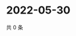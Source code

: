 # 2022-05-30

共 0 条

<!-- BEGIN WEIBO -->
<!-- 最后更新时间 Mon May 30 2022 13:25:01 GMT+0800 (China Standard Time) -->

<!-- END WEIBO -->
